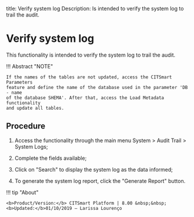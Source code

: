 title: Verify system log
Description: Is intended to verify the system log to trail the audit. 
# Verify system log

This functionality is intended to verify the system log to trail the audit.

!!! Abstract "NOTE"

    If the names of the tables are not updated, access the CITSmart Parameters
    feature and define the name of the database used in the parameter 'DB - name
    of the database SHEMA'. After that, access the Load Metadata functionality
    and update all tables.
    
Procedure
-------------

1.  Access the functionality through the main menu System \> Audit Trail \>
    System Logs;

2.  Complete the fields available;

3.  Click on "Search" to display the system log as the data informed;

4. To generate the system log report, click the "Generate Report" button.

!!! tip "About"

    <b>Product/Version:</b> CITSmart Platform | 8.00 &nbsp;&nbsp;
    <b>Updated:</b>01/10/2019 – Larissa Lourenço

